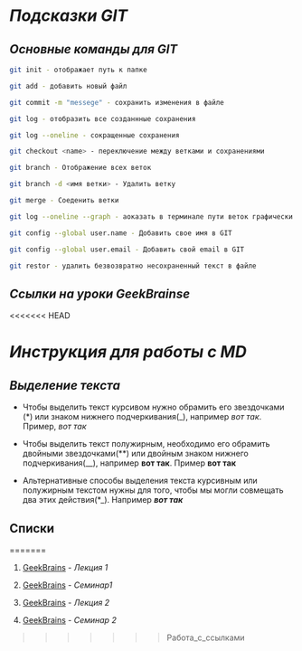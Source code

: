 # __*Подсказки GIT*__

## *Основные команды для GIT*
```sh
git init - отображает путь к папке
```
```sh
git add - добавить новый файл
```
```sh
git commit -m "messege" - сохранить изменения в файле
```
```sh
git log - отобразить все созданнные сохранения
```
```sh
git log --oneline - сокращенные сохранения
```
```sh
git checkout <name> - переключение между ветками и сохранениями
```
```sh
git branch - Отображение всех веток
```
```sh
git branch -d <имя ветки> - Удалить ветку
```
```sh
git merge - Соеденить ветки
```
```sh
git log --oneline --graph - аоказать в терминале пути веток графически
```
```sh
git config --global user.name - Добавить свое имя в GIT
```
```sh
git config --global user.email - Добавить свой email в GIT
```
```sh
git restor - удалить безвозвратно несохраненный текст в файле
```

## *Ссылки на уроки GeekBrainse*

<<<<<<< HEAD
# __*Инструкция для работы с  MD*__

## *Выделение текста*

* Чтобы выделить текст курсивом нужно обрамить его звездочками (*) или знаком нижнего подчеркивания(_), например _вот так_. Пример, *вот так*

* Чтобы выделить текст полужирным, необходимо его обрамить двойными звездочками(**) или двойным знаком нижнего подчеркивания(__), например __вот так__. Пример **вот так**

* Альтернативные способы выделения текста курсивным или полужирным текстом нужны для того, чтобы мы могли совмещать два этих действия(*_).
Например *__вот так__*

## Списки
=======
1. [GeekBrains]("https://gb.ru/lessons/408951" "Посмотреть лекцию 1") - _Лекция 1_

2. [GeekBrains]("https://gb.ru/lessons/408952" "Посмотреть Семинар 1") - _Семинар1_

3. [GeekBrains]("https://gb.ru/lessons/408953" "Посмотреть Лекцию 2") - _Лекция 2_

4. [GeekBrains]("https://gb.ru/lessons/408954" "Посмотреть Семинар 2") - _Семинар 2_
>>>>>>> Работа_с_ссылками
